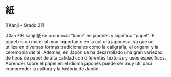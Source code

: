 # 紙

[[Kanji - Grado 2]]

¡Claro! El kanji 紙 se pronuncia "kami" en japonés y significa "papel". El papel es un material muy importante en la cultura japonesa, ya que se utiliza en diversas formas tradicionales como la caligrafía, el origami y la ceremonia del té. Además, en Japón se ha desarrollado una gran variedad de tipos de papel de alta calidad con diferentes texturas y usos específicos. Aprender sobre el papel en el idioma japonés puede ser muy útil para comprender la cultura y la historia de Japón.
